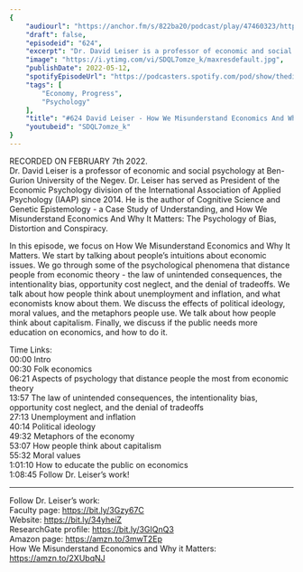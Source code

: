 ```yaml
---
{
	"audiourl": "https://anchor.fm/s/822ba20/podcast/play/47460323/https%3A%2F%2Fd3ctxlq1ktw2nl.cloudfront.net%2Fstaging%2F2022-1-10%2F6019ecdd-05a7-8516-6d7a-08a4ed90426e.m4a",
	"draft": false,
	"episodeid": "624",
	"excerpt": "Dr. David Leiser is a professor of economic and social psychology at Ben-Gurion University of the Negev. Dr. Leiser has served as President of the Economic Psychology division of the International Association of Applied Psychology (IAAP) since 2014. He is the author of Cognitive Science and Genetic Epistemology - a Case Study of Understanding, and How We Misunderstand Economics And Why It Matters: The Psychology of Bias, Distortion and Conspiracy.",
	"image": "https://i.ytimg.com/vi/SDQL7omze_k/maxresdefault.jpg",
	"publishDate": 2022-05-12,
	"spotifyEpisodeUrl": "https://podcasters.spotify.com/pod/show/thedissenter/episodes/624-David-Leiser---How-We-Misunderstand-Economics-And-Why-It-Matters-e1e6sh3",
	"tags": [
		"Economy, Progress",
		"Psychology"
	],
	"title": "#624 David Leiser - How We Misunderstand Economics And Why It Matters",
	"youtubeid": "SDQL7omze_k"
}
---
```

RECORDED ON FEBRUARY 7th 2022.  
Dr. David Leiser is a professor of economic and social psychology at Ben-Gurion University of the Negev. Dr. Leiser has served as President of the Economic Psychology division of the International Association of Applied Psychology (IAAP) since 2014. He is the author of Cognitive Science and Genetic Epistemology - a Case Study of Understanding, and How We Misunderstand Economics And Why It Matters: The Psychology of Bias, Distortion and Conspiracy.

In this episode, we focus on How We Misunderstand Economics and Why It Matters. We start by talking about people’s intuitions about economic issues. We go through some of the psychological phenomena that distance people from economic theory - the law of unintended consequences, the intentionality bias, opportunity cost neglect, and the denial of tradeoffs. We talk about how people think about unemployment and inflation, and what economists know about them. We discuss the effects of political ideology, moral values, and the metaphors people use. We talk about how people think about capitalism. Finally, we discuss if the public needs more education on economics, and how to do it.

Time Links:  
<time>00:00</time> Intro  
<time>00:30</time> Folk economics  
<time>06:21</time> Aspects of psychology that distance people the most from economic theory  
<time>13:57</time> The law of unintended consequences, the intentionality bias, opportunity cost neglect, and the denial of tradeoffs   
<time>27:13</time> Unemployment and inflation  
<time>40:14</time> Political ideology  
<time>49:32</time> Metaphors of the economy  
<time>53:07</time> How people think about capitalism  
<time>55:32</time> Moral values  
<time>1:01:10</time> How to educate the public on economics  
<time>1:08:45</time> Follow Dr. Leiser’s work!

---

Follow Dr. Leiser’s work:  
Faculty page: https://bit.ly/3Gzy67C  
Website: https://bit.ly/34yheiZ  
ResearchGate profile: https://bit.ly/3GIQnQ3  
Amazon page: https://amzn.to/3mwT2Ep  
How We Misunderstand Economics and Why it Matters: https://amzn.to/2XUbqNJ
